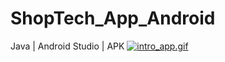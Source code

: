 # ShopTech_App_Android
Java | Android Studio | APK 
[![intro_app.gif](https://s6.gifyu.com/images/intro_app.gif)](https://gifyu.com/image/OxQM)

